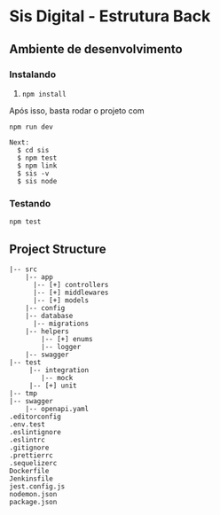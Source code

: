 # Sis Digital - Estrutura Back

## Ambiente de desenvolvimento

### Instalando

1. `npm install`

Após isso, basta rodar o projeto com

```
npm run dev
```

```
Next:
  $ cd sis
  $ npm test
  $ npm link
  $ sis -v
  $ sis node
```

### Testando

`npm test`

## Project Structure

```
|-- src
    |-- app
      |-- [+] controllers
      |-- [+] middlewares
      |-- [+] models
    |-- config
    |-- database
      |-- migrations
    |-- helpers
        |-- [+] enums
        |-- logger
    |-- swagger
|-- test
     |-- integration
        |-- mock
     |-- [+] unit
|-- tmp
|-- swagger
    |-- openapi.yaml
.editorconfig
.env.test
.eslintignore
.eslintrc
.gitignore
.prettierrc
.sequelizerc
Dockerfile
Jenkinsfile
jest.config.js
nodemon.json
package.json
```
